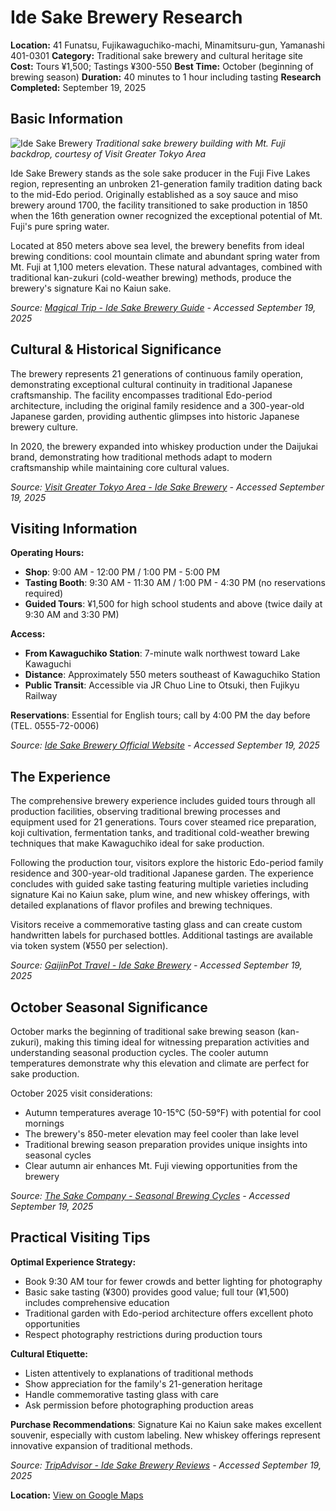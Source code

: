# Ide Sake Brewery Research

**Location:** 41 Funatsu, Fujikawaguchiko-machi, Minamitsuru-gun, Yamanashi 401-0301
**Category:** Traditional sake brewery and cultural heritage site
**Cost:** Tours ¥1,500; Tastings ¥300-550
**Best Time:** October (beginning of brewing season)
**Duration:** 40 minutes to 1 hour including tasting
**Research Completed:** September 19, 2025

## Basic Information

![Ide Sake Brewery](https://visitgreatertokyoarea.org/spots/yamanashi5-1.jpg)
*Traditional sake brewery building with Mt. Fuji backdrop, courtesy of Visit Greater Tokyo Area*

Ide Sake Brewery stands as the sole sake producer in the Fuji Five Lakes region, representing an unbroken 21-generation family tradition dating back to the mid-Edo period. Originally established as a soy sauce and miso brewery around 1700, the facility transitioned to sake production in 1850 when the 16th generation owner recognized the exceptional potential of Mt. Fuji's pure spring water.

Located at 850 meters above sea level, the brewery benefits from ideal brewing conditions: cool mountain climate and abundant spring water from Mt. Fuji at 1,100 meters elevation. These natural advantages, combined with traditional kan-zukuri (cold-weather brewing) methods, produce the brewery's signature Kai no Kaiun sake.

*Source: [Magical Trip - Ide Sake Brewery Guide](https://www.magical-trip.com/media/explore-ide-sake-brewery-traditional-sake-craftsmanship-with-mt-fujis-pure-spring-water/) - Accessed September 19, 2025*

## Cultural & Historical Significance

The brewery represents 21 generations of continuous family operation, demonstrating exceptional cultural continuity in traditional Japanese craftsmanship. The facility encompasses traditional Edo-period architecture, including the original family residence and a 300-year-old Japanese garden, providing authentic glimpses into historic Japanese brewery culture.

In 2020, the brewery expanded into whiskey production under the Daijukai brand, demonstrating how traditional methods adapt to modern craftsmanship while maintaining core cultural values.

*Source: [Visit Greater Tokyo Area - Ide Sake Brewery](https://visitgreatertokyoarea.org/yamanashi/spots/spot6/) - Accessed September 19, 2025*

## Visiting Information

**Operating Hours:**
- **Shop**: 9:00 AM - 12:00 PM / 1:00 PM - 5:00 PM
- **Tasting Booth**: 9:30 AM - 11:30 AM / 1:00 PM - 4:30 PM (no reservations required)
- **Guided Tours**: ¥1,500 for high school students and above (twice daily at 9:30 AM and 3:30 PM)

**Access:**
- **From Kawaguchiko Station**: 7-minute walk northwest toward Lake Kawaguchi
- **Distance**: Approximately 550 meters southeast of Kawaguchiko Station
- **Public Transit**: Accessible via JR Chuo Line to Otsuki, then Fujikyu Railway

**Reservations**: Essential for English tours; call by 4:00 PM the day before (TEL. 0555-72-0006)

*Source: [Ide Sake Brewery Official Website](https://www.kainokaiun.jp/en-index.html) - Accessed September 19, 2025*

## The Experience

The comprehensive brewery experience includes guided tours through all production facilities, observing traditional brewing processes and equipment used for 21 generations. Tours cover steamed rice preparation, koji cultivation, fermentation tanks, and traditional cold-weather brewing techniques that make Kawaguchiko ideal for sake production.

Following the production tour, visitors explore the historic Edo-period family residence and 300-year-old traditional Japanese garden. The experience concludes with guided sake tasting featuring multiple varieties including signature Kai no Kaiun sake, plum wine, and new whiskey offerings, with detailed explanations of flavor profiles and brewing techniques.

Visitors receive a commemorative tasting glass and can create custom handwritten labels for purchased bottles. Additional tastings are available via token system (¥550 per selection).

*Source: [GaijinPot Travel - Ide Sake Brewery](https://travel.gaijinpot.com/ide-sake-brewery/) - Accessed September 19, 2025*

## October Seasonal Significance

October marks the beginning of traditional sake brewing season (kan-zukuri), making this timing ideal for witnessing preparation activities and understanding seasonal production cycles. The cooler autumn temperatures demonstrate why this elevation and climate are perfect for sake production.

October 2025 visit considerations:
- Autumn temperatures average 10-15°C (50-59°F) with potential for cool mornings
- The brewery's 850-meter elevation may feel cooler than lake level
- Traditional brewing season preparation provides unique insights into seasonal cycles
- Clear autumn air enhances Mt. Fuji viewing opportunities from the brewery

*Source: [The Sake Company - Seasonal Brewing Cycles](https://www.thesakecompany.com/blogs/sake-drops/natural-sake-brewing-in-seasonal-cycles) - Accessed September 19, 2025*

## Practical Visiting Tips

**Optimal Experience Strategy:**
- Book 9:30 AM tour for fewer crowds and better lighting for photography
- Basic sake tasting (¥300) provides good value; full tour (¥1,500) includes comprehensive education
- Traditional garden with Edo-period architecture offers excellent photo opportunities
- Respect photography restrictions during production tours

**Cultural Etiquette:**
- Listen attentively to explanations of traditional methods
- Show appreciation for the family's 21-generation heritage
- Handle commemorative tasting glass with care
- Ask permission before photographing production areas

**Purchase Recommendations**: Signature Kai no Kaiun sake makes excellent souvenir, especially with custom labeling. New whiskey offerings represent innovative expansion of traditional methods.

*Source: [TripAdvisor - Ide Sake Brewery Reviews](https://www.tripadvisor.com/Attraction_Review-g1165976-d7170471-Reviews-Ide_Sake_Brewery-Fujikawaguchiko_machi_Minamitsuru_gun_Yamanashi_Prefecture_Kosh.html) - Accessed September 19, 2025*

**Location:** [View on Google Maps](https://www.google.com/maps/place/41+Funatsu,+Fujikawaguchiko,+Minamitsuru+District,+Yamanashi+401-0301,+Japan)